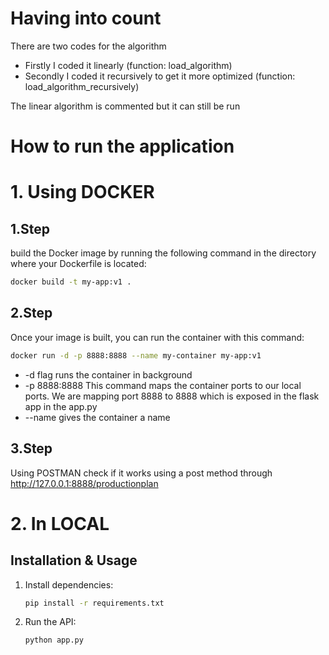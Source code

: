 # Having into count
There are two codes for the algorithm
- Firstly I coded it linearly (function: load_algorithm)
- Secondly I coded it recursively to get it more optimized (function: load_algorithm_recursively)

The linear algorithm is commented but it can still be run

# How to run the application

# 1. Using DOCKER
## 1.Step
build the Docker image by running the following command in the directory where your Dockerfile is located:
```bash
docker build -t my-app:v1 .
```

## 2.Step
Once your image is built, you can run the container with this command:
```bash
docker run -d -p 8888:8888 --name my-container my-app:v1
```

- -d flag runs the container in background
- -p 8888:8888 This command maps the container ports to our local ports. We are mapping port 8888 to 8888 which is exposed in the flask app in the app.py
- --name gives the container a name

## 3.Step
Using POSTMAN check if it works using a post method through http://127.0.0.1:8888/productionplan


# 2. In LOCAL
## Installation & Usage
1. Install dependencies:
   ```bash
   pip install -r requirements.txt
   ```
2. Run the API:
   ```bash
   python app.py
   ```